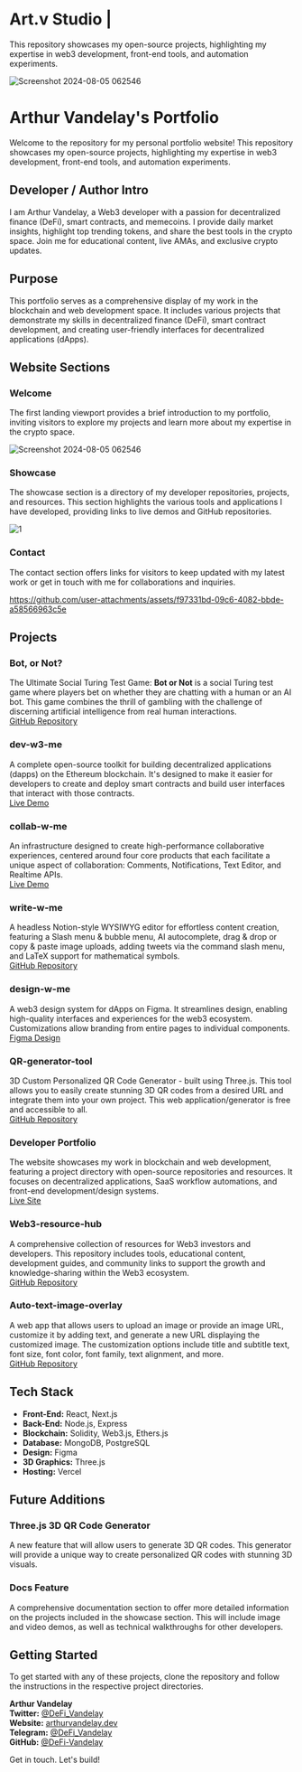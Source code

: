 # Art.v Studio | 

This repository showcases my open-source projects, highlighting my expertise in web3 development, front-end tools, and automation experiments.

![Screenshot 2024-08-05 062546](https://github.com/user-attachments/assets/2b6c5883-0f4f-474b-a9ed-75f253455e0f)

# Arthur Vandelay's Portfolio

Welcome to the repository for my personal portfolio website! This repository showcases my open-source projects, highlighting my expertise in web3 development, front-end tools, and automation experiments.
## Developer / Author Intro

I am Arthur Vandelay, a Web3 developer with a passion for decentralized finance (DeFi), smart contracts, and memecoins. I provide daily market insights, highlight top trending tokens, and share the best tools in the crypto space. Join me for educational content, live AMAs, and exclusive crypto updates.

## Purpose

This portfolio serves as a comprehensive display of my work in the blockchain and web development space. It includes various projects that demonstrate my skills in decentralized finance (DeFi), smart contract development, and creating user-friendly interfaces for decentralized applications (dApps).

## Website Sections

### Welcome
The first landing viewport provides a brief introduction to my portfolio, inviting visitors to explore my projects and learn more about my expertise in the crypto space.

![Screenshot 2024-08-05 062546](https://github.com/user-attachments/assets/2b6c5883-0f4f-474b-a9ed-75f253455e0f)

### Showcase
The showcase section is a directory of my developer repositories, projects, and resources. This section highlights the various tools and applications I have developed, providing links to live demos and GitHub repositories.

![1](https://github.com/user-attachments/assets/0f8860db-7997-4803-84f1-c5f7240aa3c3)

### Contact
The contact section offers links for visitors to keep updated with my latest work or get in touch with me for collaborations and inquiries.

https://github.com/user-attachments/assets/f97331bd-09c6-4082-bbde-a58566963c5e


## Projects

### Bot, or Not?
The Ultimate Social Turing Test Game: **Bot or Not** is a social Turing test game where players bet on whether they are chatting with a human or an AI bot. This game combines the thrill of gambling with the challenge of discerning artificial intelligence from real human interactions.  
[GitHub Repository](https://github.com/Vandelay-Technologies/bot-or-not-interface)

### dev-w3-me
A complete open-source toolkit for building decentralized applications (dapps) on the Ethereum blockchain. It's designed to make it easier for developers to create and deploy smart contracts and build user interfaces that interact with those contracts.  
[Live Demo](https://build-w3-me-nextjs.vercel.app/)

### collab-w-me
An infrastructure designed to create high-performance collaborative experiences, centered around four core products that each facilitate a unique aspect of collaboration: Comments, Notifications, Text Editor, and Realtime APIs.  
[Live Demo](https://collab-w-me.vercel.app/)

### write-w-me
A headless Notion-style WYSIWYG editor for effortless content creation, featuring a Slash menu & bubble menu, AI autocomplete, drag & drop or copy & paste image uploads, adding tweets via the command slash menu, and LaTeX support for mathematical symbols.  
[GitHub Repository](https://github.com/DeFi-Vandelay/write-with-me)

### design-w-me
A web3 design system for dApps on Figma. It streamlines design, enabling high-quality interfaces and experiences for the web3 ecosystem. Customizations allow branding from entire pages to individual components.  
[Figma Design](https://www.figma.com/design/D2oqNEumORJaqWTtOX4Zwa/Art.V-Web3-%2F%2F-design-w-me?node-id=35137-26377&t=5dGs7ShJfoPknfHB-1)

### QR-generator-tool
3D Custom Personalized QR Code Generator - built using Three.js. This tool allows you to easily create stunning 3D QR codes from a desired URL and integrate them into your own project. This web application/generator is free and accessible to all.  
[GitHub Repository](https://github.com/DeFi-Vandelay/QR-Code-Generator)

### Developer Portfolio
The website showcases my work in blockchain and web development, featuring a project directory with open-source repositories and resources. It focuses on decentralized applications, SaaS workflow automations, and front-end development/design systems.  
[Live Site](https://arthurvandelay.dev/)

### Web3-resource-hub
A comprehensive collection of resources for Web3 investors and developers. This repository includes tools, educational content, development guides, and community links to support the growth and knowledge-sharing within the Web3 ecosystem.  
[GitHub Repository](https://github.com/DeFi-Vandelay/Web3-Resources)

### Auto-text-image-overlay
A web app that allows users to upload an image or provide an image URL, customize it by adding text, and generate a new URL displaying the customized image. The customization options include title and subtitle text, font size, font color, font family, text alignment, and more.  
[GitHub Repository](https://github.com/DeFi-Vandelay/imageCustomizerWeb)

## Tech Stack

- **Front-End:** React, Next.js
- **Back-End:** Node.js, Express
- **Blockchain:** Solidity, Web3.js, Ethers.js
- **Database:** MongoDB, PostgreSQL
- **Design:** Figma
- **3D Graphics:** Three.js
- **Hosting:** Vercel

## Future Additions

### Three.js 3D QR Code Generator
A new feature that will allow users to generate 3D QR codes. This generator will provide a unique way to create personalized QR codes with stunning 3D visuals.

### Docs Feature
A comprehensive documentation section to offer more detailed information on the projects included in the showcase section. This will include image and video demos, as well as technical walkthroughs for other developers.

## Getting Started

To get started with any of these projects, clone the repository and follow the instructions in the respective project directories.

**Arthur Vandelay**  
**Twitter:** [@DeFi_Vandelay](https://twitter.com/DeFi_Vandelay)  
**Website:** [arthurvandelay.dev](https://arthurvandelay.dev)  
**Telegram:** [@DeFi_Vandelay](https://t.me/DeFi_Vandelay)  
**GitHub:** [@DeFi-Vandelay](https://github.com/DeFi-Vandelay)

Get in touch. Let's build!
